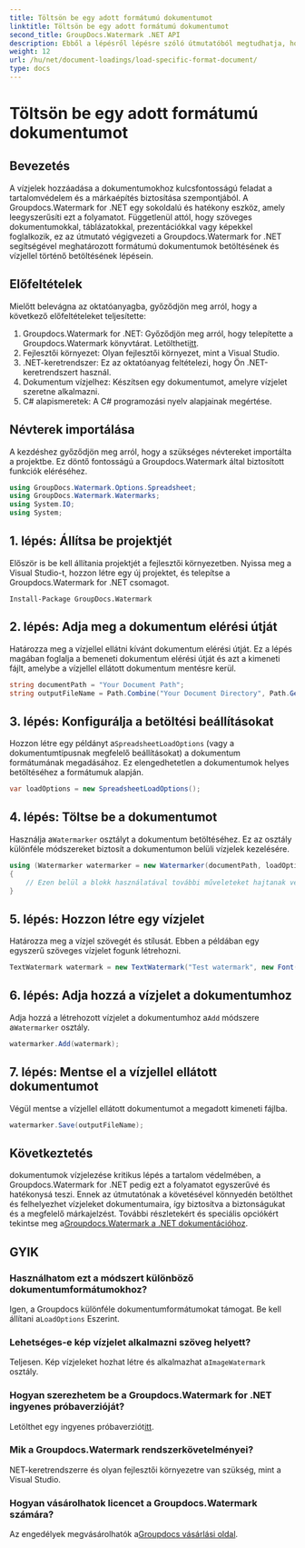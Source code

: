 ```yaml
---
title: Töltsön be egy adott formátumú dokumentumot
linktitle: Töltsön be egy adott formátumú dokumentumot
second_title: GroupDocs.Watermark .NET API
description: Ebből a lépésről lépésre szóló útmutatóból megtudhatja, hogyan tölthet be és vízjelekkel tölthet be dokumentumokat a Groupdocs segítségével. Könnyedén védje meg és jellemezze tartalmait.
weight: 12
url: /hu/net/document-loadings/load-specific-format-document/
type: docs
---
```

# Töltsön be egy adott formátumú dokumentumot

## Bevezetés
A vízjelek hozzáadása a dokumentumokhoz kulcsfontosságú feladat a tartalomvédelem és a márkaépítés biztosítása szempontjából. A Groupdocs.Watermark for .NET egy sokoldalú és hatékony eszköz, amely leegyszerűsíti ezt a folyamatot. Függetlenül attól, hogy szöveges dokumentumokkal, táblázatokkal, prezentációkkal vagy képekkel foglalkozik, ez az útmutató végigvezeti a Groupdocs.Watermark for .NET segítségével meghatározott formátumú dokumentumok betöltésének és vízjellel történő betöltésének lépésein.
## Előfeltételek
Mielőtt belevágna az oktatóanyagba, győződjön meg arról, hogy a következő előfeltételeket teljesítette:
1.  Groupdocs.Watermark for .NET: Győződjön meg arról, hogy telepítette a Groupdocs.Watermark könyvtárat. Letöltheti[itt](https://releases.groupdocs.com/Watermark/net/).
2. Fejlesztői környezet: Olyan fejlesztői környezet, mint a Visual Studio.
3. .NET-keretrendszer: Ez az oktatóanyag feltételezi, hogy Ön .NET-keretrendszert használ.
4. Dokumentum vízjelhez: Készítsen egy dokumentumot, amelyre vízjelet szeretne alkalmazni.
5. C# alapismeretek: A C# programozási nyelv alapjainak megértése.

## Névterek importálása
A kezdéshez győződjön meg arról, hogy a szükséges névtereket importálta a projektbe. Ez döntő fontosságú a Groupdocs.Watermark által biztosított funkciók eléréséhez.
```csharp
using GroupDocs.Watermark.Options.Spreadsheet;
using GroupDocs.Watermark.Watermarks;
using System.IO;
using System;
```

## 1. lépés: Állítsa be projektjét
Először is be kell állítania projektjét a fejlesztői környezetben. Nyissa meg a Visual Studio-t, hozzon létre egy új projektet, és telepítse a Groupdocs.Watermark for .NET csomagot.
```shell
Install-Package GroupDocs.Watermark
```
## 2. lépés: Adja meg a dokumentum elérési útját
Határozza meg a vízjellel ellátni kívánt dokumentum elérési útját. Ez a lépés magában foglalja a bemeneti dokumentum elérési útját és azt a kimeneti fájlt, amelybe a vízjellel ellátott dokumentum mentésre kerül.
```csharp
string documentPath = "Your Document Path";
string outputFileName = Path.Combine("Your Document Directory", Path.GetFileName(documentPath));
```
## 3. lépés: Konfigurálja a betöltési beállításokat
 Hozzon létre egy példányt a`SpreadsheetLoadOptions` (vagy a dokumentumtípusnak megfelelő beállításokat) a dokumentum formátumának megadásához. Ez elengedhetetlen a dokumentumok helyes betöltéséhez a formátumuk alapján.
```csharp
var loadOptions = new SpreadsheetLoadOptions();
```
## 4. lépés: Töltse be a dokumentumot
 Használja a`Watermarker` osztályt a dokumentum betöltéséhez. Ez az osztály különféle módszereket biztosít a dokumentumon belüli vízjelek kezelésére.
```csharp
using (Watermarker watermarker = new Watermarker(documentPath, loadOptions))
{
    // Ezen belül a blokk használatával további műveleteket hajtanak végre
}
```
## 5. lépés: Hozzon létre egy vízjelet
Határozza meg a vízjel szövegét és stílusát. Ebben a példában egy egyszerű szöveges vízjelet fogunk létrehozni.
```csharp
TextWatermark watermark = new TextWatermark("Test watermark", new Font("Arial", 12));
```
## 6. lépés: Adja hozzá a vízjelet a dokumentumhoz
Adja hozzá a létrehozott vízjelet a dokumentumhoz a`Add` módszere a`Watermarker` osztály.
```csharp
watermarker.Add(watermark);
```
## 7. lépés: Mentse el a vízjellel ellátott dokumentumot
Végül mentse a vízjellel ellátott dokumentumot a megadott kimeneti fájlba.
```csharp
watermarker.Save(outputFileName);
```

## Következtetés
 dokumentumok vízjelezése kritikus lépés a tartalom védelmében, a Groupdocs.Watermark for .NET pedig ezt a folyamatot egyszerűvé és hatékonysá teszi. Ennek az útmutatónak a követésével könnyedén betölthet és felhelyezhet vízjeleket dokumentumaira, így biztosítva a biztonságukat és a megfelelő márkajelzést. További részletekért és speciális opciókért tekintse meg a[Groupdocs.Watermark a .NET dokumentációhoz](https://tutorials.groupdocs.com/Watermark/net/).
## GYIK
### Használhatom ezt a módszert különböző dokumentumformátumokhoz?
 Igen, a Groupdocs különféle dokumentumformátumokat támogat. Be kell állítani a`LoadOptions` Eszerint.
### Lehetséges-e kép vízjelet alkalmazni szöveg helyett?
 Teljesen. Kép vízjeleket hozhat létre és alkalmazhat a`ImageWatermark` osztály.
### Hogyan szerezhetem be a Groupdocs.Watermark for .NET ingyenes próbaverzióját?
 Letölthet egy ingyenes próbaverziót[itt](https://releases.groupdocs.com/).
### Mik a Groupdocs.Watermark rendszerkövetelményei?
NET-keretrendszerre és olyan fejlesztői környezetre van szükség, mint a Visual Studio.
### Hogyan vásárolhatok licencet a Groupdocs.Watermark számára?
Az engedélyek megvásárolhatók a[Groupdocs vásárlási oldal](https://purchase.groupdocs.com/buy).